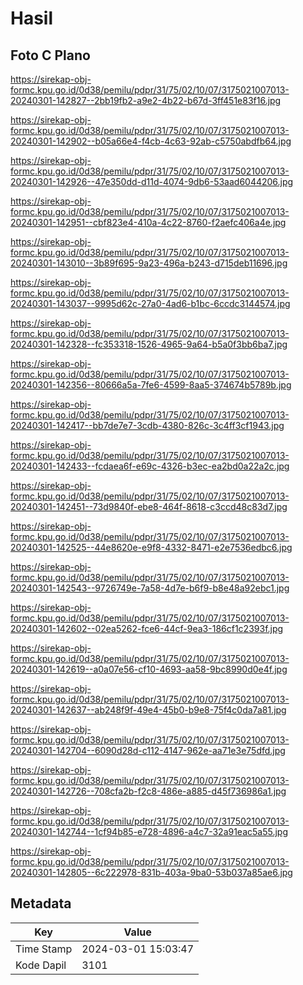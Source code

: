 # Hasil

## Foto C Plano

https://sirekap-obj-formc.kpu.go.id/0d38/pemilu/pdpr/31/75/02/10/07/3175021007013-20240301-142827--2bb19fb2-a9e2-4b22-b67d-3ff451e83f16.jpg

https://sirekap-obj-formc.kpu.go.id/0d38/pemilu/pdpr/31/75/02/10/07/3175021007013-20240301-142902--b05a66e4-f4cb-4c63-92ab-c5750abdfb64.jpg

https://sirekap-obj-formc.kpu.go.id/0d38/pemilu/pdpr/31/75/02/10/07/3175021007013-20240301-142926--47e350dd-d11d-4074-9db6-53aad6044206.jpg

https://sirekap-obj-formc.kpu.go.id/0d38/pemilu/pdpr/31/75/02/10/07/3175021007013-20240301-142951--cbf823e4-410a-4c22-8760-f2aefc406a4e.jpg

https://sirekap-obj-formc.kpu.go.id/0d38/pemilu/pdpr/31/75/02/10/07/3175021007013-20240301-143010--3b89f695-9a23-496a-b243-d715deb11696.jpg

https://sirekap-obj-formc.kpu.go.id/0d38/pemilu/pdpr/31/75/02/10/07/3175021007013-20240301-143037--9995d62c-27a0-4ad6-b1bc-6ccdc3144574.jpg

https://sirekap-obj-formc.kpu.go.id/0d38/pemilu/pdpr/31/75/02/10/07/3175021007013-20240301-142328--fc353318-1526-4965-9a64-b5a0f3bb6ba7.jpg

https://sirekap-obj-formc.kpu.go.id/0d38/pemilu/pdpr/31/75/02/10/07/3175021007013-20240301-142356--80666a5a-7fe6-4599-8aa5-374674b5789b.jpg

https://sirekap-obj-formc.kpu.go.id/0d38/pemilu/pdpr/31/75/02/10/07/3175021007013-20240301-142417--bb7de7e7-3cdb-4380-826c-3c4ff3cf1943.jpg

https://sirekap-obj-formc.kpu.go.id/0d38/pemilu/pdpr/31/75/02/10/07/3175021007013-20240301-142433--fcdaea6f-e69c-4326-b3ec-ea2bd0a22a2c.jpg

https://sirekap-obj-formc.kpu.go.id/0d38/pemilu/pdpr/31/75/02/10/07/3175021007013-20240301-142451--73d9840f-ebe8-464f-8618-c3ccd48c83d7.jpg

https://sirekap-obj-formc.kpu.go.id/0d38/pemilu/pdpr/31/75/02/10/07/3175021007013-20240301-142525--44e8620e-e9f8-4332-8471-e2e7536edbc6.jpg

https://sirekap-obj-formc.kpu.go.id/0d38/pemilu/pdpr/31/75/02/10/07/3175021007013-20240301-142543--9726749e-7a58-4d7e-b6f9-b8e48a92ebc1.jpg

https://sirekap-obj-formc.kpu.go.id/0d38/pemilu/pdpr/31/75/02/10/07/3175021007013-20240301-142602--02ea5262-fce6-44cf-9ea3-186cf1c2393f.jpg

https://sirekap-obj-formc.kpu.go.id/0d38/pemilu/pdpr/31/75/02/10/07/3175021007013-20240301-142619--a0a07e56-cf10-4693-aa58-9bc8990d0e4f.jpg

https://sirekap-obj-formc.kpu.go.id/0d38/pemilu/pdpr/31/75/02/10/07/3175021007013-20240301-142637--ab248f9f-49e4-45b0-b9e8-75f4c0da7a81.jpg

https://sirekap-obj-formc.kpu.go.id/0d38/pemilu/pdpr/31/75/02/10/07/3175021007013-20240301-142704--6090d28d-c112-4147-962e-aa71e3e75dfd.jpg

https://sirekap-obj-formc.kpu.go.id/0d38/pemilu/pdpr/31/75/02/10/07/3175021007013-20240301-142726--708cfa2b-f2c8-486e-a885-d45f736986a1.jpg

https://sirekap-obj-formc.kpu.go.id/0d38/pemilu/pdpr/31/75/02/10/07/3175021007013-20240301-142744--1cf94b85-e728-4896-a4c7-32a91eac5a55.jpg

https://sirekap-obj-formc.kpu.go.id/0d38/pemilu/pdpr/31/75/02/10/07/3175021007013-20240301-142805--6c222978-831b-403a-9ba0-53b037a85ae6.jpg


## Metadata

| Key        | Value               |
| ---------- | ------------------- |
| Time Stamp | 2024-03-01 15:03:47 |
| Kode Dapil | 3101                |



